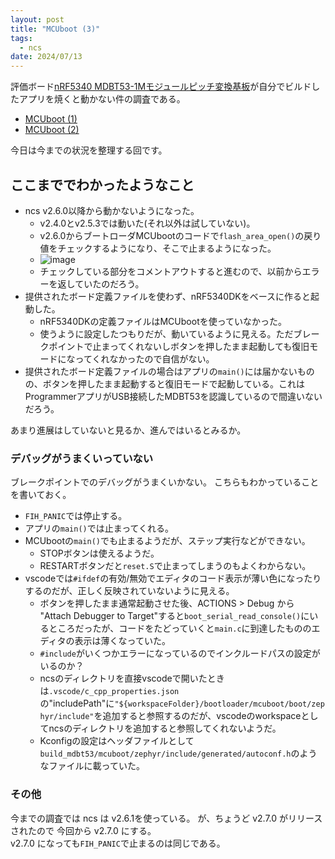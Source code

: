 ```yaml
---
layout: post
title: "MCUboot (3)"
tags:
  - ncs
date: 2024/07/13
---
```


評価ボード[nRF5340 MDBT53-1Mモジュールピッチ変換基板](https://www.switch-science.com/products/8658)が自分でビルドしたアプリを焼くと動かない件の調査である。

* [MCUboot (1)](20240708-boot.md)
* [MCUboot (2)](20240711-boot.md)

今日は今までの状況を整理する回です。

## ここまででわかったようなこと

* ncs v2.6.0以降から動かないようになった。
  * v2.4.0とv2.5.3では動いた(それ以外は試していない)。
  * v2.6.0からブートローダMCUbootのコードで`flash_area_open()`の戻り値をチェックするようになり、そこで止まるようになった。
  * ![image](20240713a-1.png)
  * チェックしている部分をコメントアウトすると進むので、以前からエラーを返していたのだろう。
* 提供されたボード定義ファイルを使わず、nRF5340DKをベースに作ると起動した。
  * nRF5340DKの定義ファイルはMCUbootを使っていなかった。
  * 使うように設定したつもりだが、動いているように見える。ただブレークポイントで止まってくれないしボタンを押したまま起動しても復旧モードになってくれなかったので自信がない。
* 提供されたボード定義ファイルの場合はアプリの`main()`には届かないものの、ボタンを押したまま起動すると復旧モードで起動している。これはProgrammerアプリがUSB接続したMDBT53を認識しているので間違いないだろう。

あまり進展はしていないと見るか、進んではいるとみるか。

### デバッグがうまくいっていない

ブレークポイントでのデバッグがうまくいかない。
こちらもわかっていることを書いておく。

* `FIH_PANIC`では停止する。
* アプリの`main()`では止まってくれる。
* MCUbootの`main()`でも止まるようだが、ステップ実行などができない。
  * STOPボタンは使えるようだ。
  * RESTARTボタンだと`reset.S`で止まってしまうのもよくわからない。
* vscodeでは`#ifdef`の有効/無効でエディタのコード表示が薄い色になったりするのだが、正しく反映されていないように見える。
  * ボタンを押したまま通常起動させた後、ACTIONS > Debug から "Attach Debugger to Target"すると`boot_serial_read_console()`にいるところだったが、コードをたどっていくと`main.c`に到達したもののエディタの表示は薄くなっていた。
  * `#include`がいくつかエラーになっているのでインクルードパスの設定がいるのか？
  * ncsのディレクトリを直接vscodeで開いたときは`.vscode/c_cpp_properties.json`の"includePath"に`"${workspaceFolder}/bootloader/mcuboot/boot/zephyr/include"`を追加すると参照するのだが、vscodeのworkspaceとしてncsのディレクトリを追加すると参照してくれないようだ。
  * Kconfigの設定はヘッダファイルとして`build_mdbt53/mcuboot/zephyr/include/generated/autoconf.h`のようなファイルに載っていた。

### その他

今までの調査では ncs は v2.6.1を使っている。
が、ちょうど v2.7.0 がリリースされたので 今回から v2.7.0 にする。  
v2.7.0 になっても`FIH_PANIC`で止まるのは同じである。
